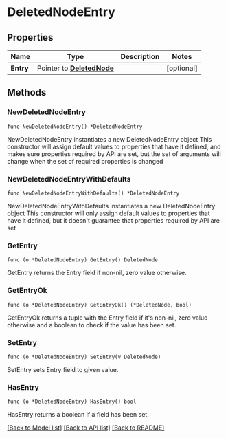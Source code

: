 # DeletedNodeEntry

## Properties

Name | Type | Description | Notes
------------ | ------------- | ------------- | -------------
**Entry** | Pointer to [**DeletedNode**](DeletedNode.md) |  | [optional] 

## Methods

### NewDeletedNodeEntry

`func NewDeletedNodeEntry() *DeletedNodeEntry`

NewDeletedNodeEntry instantiates a new DeletedNodeEntry object
This constructor will assign default values to properties that have it defined,
and makes sure properties required by API are set, but the set of arguments
will change when the set of required properties is changed

### NewDeletedNodeEntryWithDefaults

`func NewDeletedNodeEntryWithDefaults() *DeletedNodeEntry`

NewDeletedNodeEntryWithDefaults instantiates a new DeletedNodeEntry object
This constructor will only assign default values to properties that have it defined,
but it doesn't guarantee that properties required by API are set

### GetEntry

`func (o *DeletedNodeEntry) GetEntry() DeletedNode`

GetEntry returns the Entry field if non-nil, zero value otherwise.

### GetEntryOk

`func (o *DeletedNodeEntry) GetEntryOk() (*DeletedNode, bool)`

GetEntryOk returns a tuple with the Entry field if it's non-nil, zero value otherwise
and a boolean to check if the value has been set.

### SetEntry

`func (o *DeletedNodeEntry) SetEntry(v DeletedNode)`

SetEntry sets Entry field to given value.

### HasEntry

`func (o *DeletedNodeEntry) HasEntry() bool`

HasEntry returns a boolean if a field has been set.


[[Back to Model list]](../README.md#documentation-for-models) [[Back to API list]](../README.md#documentation-for-api-endpoints) [[Back to README]](../README.md)



